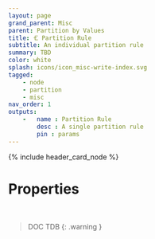 ```yaml
---
layout: page
grand_parent: Misc
parent: Partition by Values
title: 🝗 Partition Rule
subtitle: An individual partition rule
summary: TBD
color: white
splash: icons/icon_misc-write-index.svg
tagged: 
    - node
    - partition
    - misc
nav_order: 1
outputs:
    -   name : Partition Rule
        desc : A single partition rule
        pin : params
---
```


{% include header_card_node %}

# Properties
<br>

> DOC TDB
{: .warning }